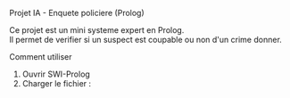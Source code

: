  Projet IA - Enquete policiere (Prolog)

Ce projet est un mini systeme expert en Prolog.  
Il permet de verifier si un suspect est coupable ou non d'un crime donner.  

Comment utiliser

1. Ouvrir SWI-Prolog
2. Charger le fichier :
